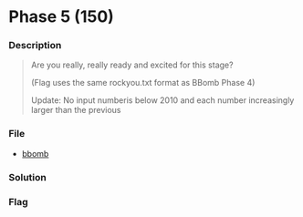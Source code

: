 # Phase 5 (150)

### Description
> Are you really, really ready and excited for this stage?
>
> (Flag uses the same rockyou.txt format as BBomb Phase 4)
>
> Update: No input numberis below 2010 and each number increasingly larger than the previous

### File
* [bbomb](../bbomb)

### Solution

### Flag
```

```